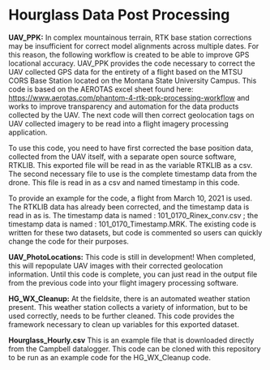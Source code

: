 # Hourglass Data Post Processing

**UAV_PPK:**
In complex mountainous terrain, RTK base station corrections may be insufficient for correct model alignments across multiple dates. For this reason, the following workflow is created to be able to improve GPS locational accuracy. UAV_PPK provides the code necessary to correct the UAV collected GPS data for the entirety of a flight based on the MTSU CORS Base Station located on the Montana State University Campus. This code is based on the AEROTAS excel sheet found here: https://www.aerotas.com/phantom-4-rtk-ppk-processing-workflow and works to improve transparency and automation for the data products collected by the UAV. The next code will then correct geolocation tags on UAV collected imagery to be read into a flight imagery processing application.

To use this code, you need to have first corrected the base position data, collected from the UAV itself, with a separate open source software, RTKLIB. This exported file will be read in as the variable RTKLIB as a csv. The second necessary file to use is the complete timestamp data from the drone. This file is read in as a csv and named timestamp in this code.

To provide an example for the code, a flight from March 10, 2021 is used. The RTKLIB data has already been corrected, and the timestamp data is read in as is. The timestamp data is named : 101_0170_Rinex_conv.csv ; the timestamp data is named : 101_0170_Timestamp.MRK. The existing code is written for these two datasets, but code is commented so users can quickly change the code for their purposes. 

**UAV_PhotoLocations:**
This code is still in development! When completed, this will repopulate UAV images with their corrected geolocation information. Until this code is complete, you can just read in the output file from the previous code into your flight imagery processing software.

**HG_WX_Cleanup:**
At the fieldsite, there is an automated weather station present. This weather station collects a variety of information, but to be used correctly, needs to be further cleaned. This code provides the framework necessary to clean up variables for this exported dataset. 

**Hourglass_Hourly.csv**
This is an example file that is downloaded directly from the Campbell datalogger. This code can be cloned with this repository to be run as an example code for the HG_WX_Cleanup code. 
